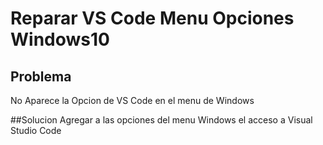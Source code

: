 # Reparar VS Code Menu Opciones Windows10

## Problema
No Aparece la Opcion de VS Code en el menu de Windows

##Solucion
Agregar a las opciones del menu Windows el acceso a Visual Studio Code
